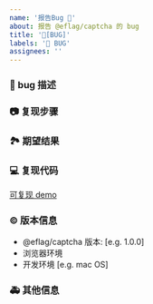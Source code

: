 ```yaml
---
name: '报告Bug 🐛'
about: 报告 @eflag/captcha 的 bug
title: '🐛[BUG]'
labels: '🐛 BUG'
assignees: ''
---
```


### 🐛 bug 描述

<!--
详细地描述 bug，让大家都能理解
-->

### 📷 复现步骤

<!--
清晰描述复现步骤，让别人也能看到问题
-->

### 🏞 期望结果

<!--
描述你原本期望看到的结果
-->

### 💻 复现代码

<!--
提供可复现的代码，仓库，或线上示例
(可在下方 codesandbox 链接中添加你的最小可复现 demo)
-->

[可复现 demo](https://codesandbox.io/s/html2ksetch-demo-m53be?file=/src/Demo.tsx)

### © 版本信息

- @eflag/captcha 版本: [e.g. 1.0.0]
- 浏览器环境
- 开发环境 [e.g. mac OS]

### 🚑 其他信息

<!--
如截图等其他信息可以贴在这里
-->
